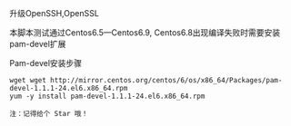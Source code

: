 升级OpenSSH,OpenSSL

本脚本测试通过Centos6.5—Centos6.9, Centos6.8出现编译失败时需要安装pam-devel扩展

Pam-devel安装步骤
```
wget wget http://mirror.centos.org/centos/6/os/x86_64/Packages/pam-devel-1.1.1-24.el6.x86_64.rpm
yum -y install pam-devel-1.1.1-24.el6.x86_64.rpm
```

`注：记得给个 Star 哦！`
